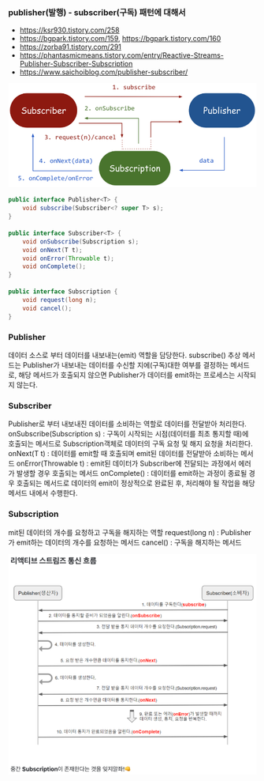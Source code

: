 

### publisher(발행) - subscriber(구독) 패턴에 대해서
- https://ksr930.tistory.com/258
- https://bgpark.tistory.com/159, https://bgpark.tistory.com/160
- https://zorba91.tistory.com/291
- https://phantasmicmeans.tistory.com/entry/Reactive-Streams-Publisher-Subscriber-Subscription
- https://www.saichoiblog.com/publisher-subscriber/


![img.png](img.png)

```java
public interface Publisher<T> {
    void subscribe(Subscriber<? super T> s);
}

public interface Subscriber<T> {
    void onSubscribe(Subscription s);
    void onNext(T t);
    void onError(Throwable t);
    void onComplete();
}

public interface Subscription {
    void request(long n);
    void cancel();
}
```

### Publisher
데이터 소스로 부터 데이터를 내보내는(emit) 역할을 담당한다.
subscribe() 추상 메서드는 Publisher가 내보내는 데이터를 수신할 지에(구독)대한 여부를 결정하는 메서드로, 
해당 메서드가 호출되지 않으면 Publisher가 데이터를 emit하는 프로세스는 시작되지 않는다.

### Subscriber
Publisher로 부터 내보내진 데이터를 소비하는 역할로 데이터를 전달받아 처리한다.
onSubscribe(Subscription s) : 구독이 시작되는 시점(데이터를 최초 통지할 때)에 호출되는 메서드로 
                              Subscription객체로 데이터의 구독 요청 및 해지 요청을 처리한다.
onNext(T t) : 데이터를 emit할 때 호출되며 emit된 데이터를 전달받아 소비하는 메서드
onError(Throwable t) : emit된 데이터가 Subscriber에 전달되는 과정에서 에러가 발생할 경우 호출되는 메서드
onComplete() : 데이터를 emit하는 과정이 종료될 경우 호출되는 메서드로 데이터의 emit이 정상적으로 완료된 후, 
               처리해야 될 작업을 해당 메서드 내에서 수행한다.

### Subscription
mit된 데이터의 개수를 요청하고 구독을 해지하는 역할
request(long n) : Publisher가 emit하는 데이터의 개수를 요청하는 메서드
cancel() : 구독을 해지하는 메서드

![img_1.png](img_1.png)














